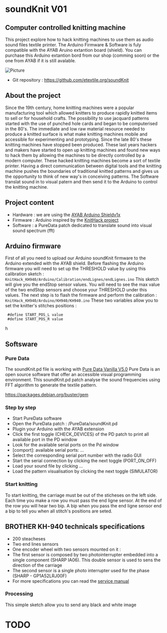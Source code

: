 # soundKnit V01
## Computer controlled knitting machine
This project explore how to hack knitting machines to use them as audio sound files textile printer.
The Arduino Firmware & Software is fuly compatible with the AYAB Aruino extantion board (shield).
You can purchase this Arduino extantion bord from our shop (comming soon) or the one from AYAB if it is still avalable.

![Picture](TODO)
- Git repository : https://github.com/etextile.org/soundKnit

## About the project
Since the 19th century, home knitting machines were a popular manufacturing tool which allowed knitters to produce rapidly knitted items to sell or for household crafts. The possibility to use jacquard patterns started with the use of punched hole cards and began to be computerised in the 80's. The immediate and low raw material resource needed to produce a knitted surface is what make knitting machines mobile and accessible for experimenting and prototyping. Since the late 80's these knitting machines have stopped been produced. These last years hackers and makers have started to open up knitting machines and found new ways to hack them by allowing the machines to be directly controlled by a modern computer. These hacked knitting machines become a sort of textile printer. Having a direct communication between digital tools and the knitting machine pushes the boundaries of traditional knitted patterns and gives us the opportunity to think of new way's in conceiving patterns. The Software translat sound in to visual patern and then send it to the Arduino to control the knitting machine.

## Project content
 - Hardware : we are using the [AYAB Arduino Shieldv1x](https://ayab-knitting.com/)
 - Firmware : Arduino inspired by the [KnitHack project](https://github.com/sokanno/KnitHack) 
 - Software : a PureData patch dedicated to translate sound into visual sound spectrum (fft)

## Arduino firmware
First of all you need to upload our Arduino soundKnit firmware to the Arduino extended with the AYAB shield.
Before flashing the Arduino firmware you will need to set up the THRESHOLD value by using this calibration sketch :
``` KnitHack_KH940/Arduino/Calibration/endLignes/endLignes.ino ```
This sketch will give you the endStop sensor values.
You will need to see the max value of the two endStop sensors and choose your THRESHOLD under this values.
The next step is to flash the firmware and perform the calibration :
``` KnitHack_KH940/Arduino/KH940/KH940.ino ```
These two variables allow you to set the knitter's stitches positions :

```
 #define START_POS_L value 
 #define START_POS_R value
```
h
## Softsware
### Pure Data
The soundKnit.pd file is working with [Pure Data Vanilla V5.0](http://msp.ucsd.edu/)
Pure Data is an open source software that offer an accessible visual programming environment.
This soundKnit.pd patch analyse the sound frequencies using FFT algorithm to generate the textile pattern.

https://packages.debian.org/buster/gem

### Step by step
- Start PureData software
- Open the PureData patch : /PureData/soundKnit.pd
- Plugin your Arduino with the AYAB extension
- Click the first toggle (CHECK_DEVICES) of the PD patch to print all available port in the PD window
- Look for the available serial ports on the Pd window
- [comport]: available serial ports: ...
- Select the corresponding serial port number with the radio GUI
- Start the serial connection by clicking the next toggle (PORT_ON_OFF)
- Load your sound file by clicking ...
- Load the pattern visualisation by clicking the next toggle (SIMULATOR)

### Start knitting
To start knitting, the carriage must be out of the sticheses on the left side.
Each time you make a row you must pass the end ligne sensor.
At the end of the row you will hear two bip.
A bip when you pass the end ligne sensor end a bip to tell you when all stitch's positions are seted.

## BROTHER KH-940 technicals specifications
- 200 steacheses
- Two end lines sensors
- One encoder wheel with two sensors mounted on it :
 - The first sensor is composed by two photointerrupter embedded into a single component (SHARP IA06). This double sensor is used to sens the direction of the carriage
 - The second sensor is a single photo interrupter used for the phase (SHARP - GP1A52LRJ00F)
- For more specifications you can read the [service manual](TODO)

### Processing
This simple sketch allow you to send any black and white image
# TODO
